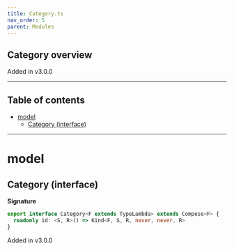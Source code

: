 ```yaml
---
title: Category.ts
nav_order: 5
parent: Modules
---
```


## Category overview

Added in v3.0.0

---

<h2 class="text-delta">Table of contents</h2>

- [model](#model)
  - [Category (interface)](#category-interface)

---

# model

## Category (interface)

**Signature**

```ts
export interface Category<F extends TypeLambda> extends Compose<F> {
  readonly id: <S, R>() => Kind<F, S, R, never, never, R>
}
```

Added in v3.0.0
